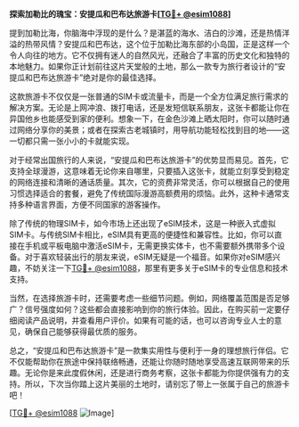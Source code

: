**探索加勒比的瑰宝：安提瓜和巴布达旅游卡[[TG💪+ @esim1088](https://t.me/s/esim1088)]**

提到加勒比海，你脑海中浮现的是什么？是湛蓝的海水、洁白的沙滩，还是热情洋溢的热带风情？安提瓜和巴布达，这个位于加勒比海东部的小岛国，正是这样一个令人向往的地方。它不仅拥有迷人的自然风光，还融合了丰富的历史文化和独特的本地魅力。如果你正计划前往这片天堂般的土地，那么一款专为旅行者设计的“安提瓜和巴布达旅游卡”绝对是你的最佳选择。

这款旅游卡不仅仅是一张普通的SIM卡或流量卡，而是一个全方位满足旅行需求的解决方案。无论是上网冲浪、拨打电话，还是发短信联系朋友，这张卡都能让你在异国他乡也能感受到家的便利。想象一下，在金色沙滩上晒太阳时，你可以随时通过网络分享你的美景；或者在探索古老城镇时，用导航功能轻松找到目的地——这一切都只需一张小小的卡就能实现。

对于经常出国旅行的人来说，“安提瓜和巴布达旅游卡”的优势显而易见。首先，它支持全球漫游，这意味着无论你来自哪里，只要插入这张卡，就能立刻享受到稳定的网络连接和清晰的通话质量。其次，它的资费非常灵活，你可以根据自己的使用习惯选择适合的套餐，避免了传统国际漫游高额费用的烦恼。此外，这种卡通常支持多种语言界面，方便不同国家的游客操作。

除了传统的物理SIM卡，如今市场上还出现了eSIM技术，这是一种嵌入式虚拟SIM卡。与传统SIM卡相比，eSIM具有更高的便捷性和兼容性。比如，你可以直接在手机或平板电脑中激活eSIM卡，无需更换实体卡，也不需要额外携带多个设备。对于喜欢轻装出行的朋友来说，eSIM无疑是一个福音。如果你对eSIM感兴趣，不妨关注一下[TG💪+ @esim1088](https://t.me/s/esim1088)，那里有更多关于eSIM卡的专业信息和技术支持。

当然，在选择旅游卡时，还需要考虑一些细节问题。例如，网络覆盖范围是否足够广？信号强度如何？这些都会直接影响到你的旅行体验。因此，在购买前一定要仔细阅读产品说明，并查看用户评价。如果有可能的话，也可以咨询专业人士的意见，确保自己能够获得最优质的服务。

总之，“安提瓜和巴布达旅游卡”是一款集实用性与便利于一身的理想旅行伴侣。它不仅能帮助你在旅途中保持联络畅通，还能让你随时随地享受高速互联网带来的乐趣。无论你是来此度假休闲，还是进行商务考察，这张卡都能为你提供强有力的支持。所以，下次当你踏上这片美丽的土地时，请别忘了带上一张属于自己的旅游卡吧！

[[TG💪+ @esim1088](https://t.me/s/esim1088) ![Image](https://i.postimg.cc/4NQfJmqS/Snipaste-2025-05-13-00-14-12.png)]